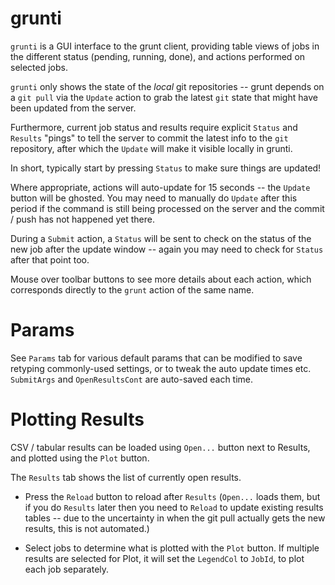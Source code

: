 # grunti

`grunti` is a GUI interface to the grunt client, providing table views of jobs in the different status (pending, running, done), and actions performed on selected jobs.

`grunti` only shows the state of the *local* git repositories -- grunt depends on a `git pull` via the `Update` action to grab the latest `git` state that might have been updated from the server.

Furthermore, current job status and results require explicit `Status` and `Results` "pings" to tell the server to commit the latest info to the `git` repository, after which the `Update` will make it visible locally in grunti.

In short, typically start by pressing `Status` to make sure things are updated!

Where appropriate, actions will auto-update for 15 seconds -- the `Update` button will be ghosted.  You may need to manually do `Update` after this period if the command is still being processed on the server and the commit / push has not happened yet there.

During a `Submit` action, a `Status` will be sent to check on the status of the new job after the update window -- again you may need to check for `Status` after that point too.

Mouse over toolbar buttons to see more details about each action, which corresponds directly to the `grunt` action of the same name.

# Params

See `Params` tab for various default params that can be modified to save retyping commonly-used settings, or to tweak the auto update times etc.  `SubmitArgs` and `OpenResultsCont` are auto-saved each time.

# Plotting Results

CSV / tabular results can be loaded using `Open...` button next to Results, and plotted using the `Plot` button. 

The `Results` tab shows the list of currently open results.

* Press the `Reload` button to reload after `Results` (`Open...` loads them, but if you do `Results` later then you need to `Reload` to update existing results tables -- due to the uncertainty in when the git pull actually gets the new results, this is not automated.)

* Select jobs to determine what is plotted with the `Plot` button.  If multiple results are selected for Plot, it will set the `LegendCol` to `JobId`, to plot each job separately.




